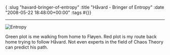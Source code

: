 { :slug "havard-bringer-of-entropy"
  :title "Håvard - Bringer of Entropy"
  :date "2008-05-22 18:48:00+00:00"
  :tags #{}}

------

![Entropy](http://s3.tadkom.net/wp-content/uploads/2008/05/entropy1.png)

Green plot is me walking from home to Fløyen. Red plot is my route back home trying to follow Håvard. Not even experts in the field of Chaos Theory can predict his path.
